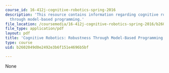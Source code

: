 ```yaml
---
course_id: 16-412j-cognitive-robotics-spring-2016
description: 'This resource contains information regarding cognitive robotics: Robustness
  through model-based programming.'
file_location: /coursemedia/16-412j-cognitive-robotics-spring-2016/b2602049d0e2492e3b6f151e4696b5bf_MIT16_412JS16_L1.pdf
file_type: application/pdf
layout: pdf
title: 'Cognitive Robotics: Robustness Through Model-Based Programming'
type: course
uid: b2602049d0e2492e3b6f151e4696b5bf

---
```

None